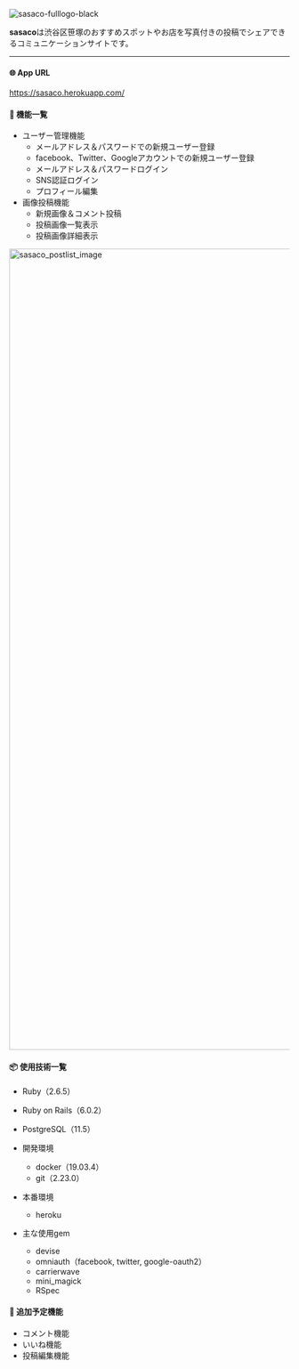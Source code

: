 ![sasaco-fulllogo-black](https://user-images.githubusercontent.com/57316572/74603641-089ff180-50f9-11ea-9f23-15b19022a925.png)

**sasaco**は渋谷区笹塚のおすすめスポットやお店を写真付きの投稿でシェアできるコミュニケーションサイトです。

---

#### 🌐 App URL
https://sasaco.herokuapp.com/

#### 🐼 機能一覧
- ユーザー管理機能
  - メールアドレス＆パスワードでの新規ユーザー登録
  - facebook、Twitter、Googleアカウントでの新規ユーザー登録
  - メールアドレス＆パスワードログイン
  - SNS認証ログイン
  - プロフィール編集
- 画像投稿機能
  - 新規画像＆コメント投稿
  - 投稿画像一覧表示
  - 投稿画像詳細表示

<img width="1440" alt="sasaco_postlist_image" src="https://user-images.githubusercontent.com/57316572/74603704-bf03d680-50f9-11ea-8e32-a5d01aae9368.png">


#### 📦 使用技術一覧
- Ruby（2.6.5）
- Ruby on Rails（6.0.2）
- PostgreSQL（11.5）


- 開発環境
  - docker（19.03.4）
  - git（2.23.0）

- 本番環境
  - heroku


- 主な使用gem
  - devise
  - omniauth（facebook, twitter, google-oauth2）
  - carrierwave
  - mini_magick
  - RSpec

#### 🌱 追加予定機能
- コメント機能
- いいね機能
- 投稿編集機能
